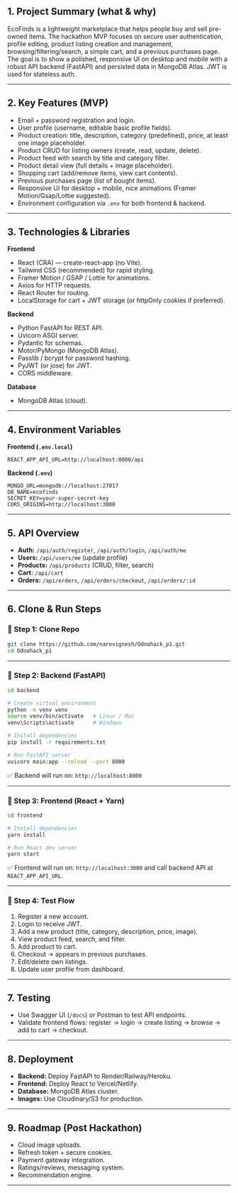 
## 1. Project Summary (what & why)

EcoFinds is a lightweight marketplace that helps people buy and sell pre-owned items. The hackathon MVP focuses on secure user authentication, profile editing, product listing creation and management, browsing/filtering/search, a simple cart, and a previous purchases page. The goal is to show a polished, responsive UI on desktop and mobile with a robust API backend (FastAPI) and persisted data in MongoDB Atlas. JWT is used for stateless auth.

---

## 2. Key Features (MVP)

* Email + password registration and login.
* User profile (username, editable basic profile fields).
* Product creation: title, description, category (predefined), price, at least one image placeholder.
* Product CRUD for listing owners (create, read, update, delete).
* Product feed with search by title and category filter.
* Product detail view (full details + image placeholder).
* Shopping cart (add/remove items, view cart contents).
* Previous purchases page (list of bought items).
* Responsive UI for desktop + mobile, nice animations (Framer Motion/Gsap/Lottie suggested).
* Environment configuration via `.env` for both frontend & backend.

---

## 3. Technologies & Libraries

**Frontend**

* React (CRA) — create-react-app (no Vite).
* Tailwind CSS (recommended) for rapid styling.
* Framer Motion / GSAP / Lottie for animations.
* Axios for HTTP requests.
* React Router for routing.
* LocalStorage for cart + JWT storage (or httpOnly cookies if preferred).

**Backend**

* Python FastAPI for REST API.
* Uvicorn ASGI server.
* Pydantic for schemas.
* Motor/PyMongo (MongoDB Atlas).
* Passlib / bcrypt for password hashing.
* PyJWT (or jose) for JWT.
* CORS middleware.

**Database**

* MongoDB Atlas (cloud).

---

## 4. Environment Variables

**Frontend (`.env.local`)**

```
REACT_APP_API_URL=http://localhost:8000/api
```

**Backend (`.env`)**

```
MONGO_URL=mongodb://localhost:27017
DB_NAME=ecofinds
SECRET_KEY=your-super-secret-key
CORS_ORIGINS=http://localhost:3000
```

---

## 5. API Overview

* **Auth:** `/api/auth/register`, `/api/auth/login`, `/api/auth/me`
* **Users:** `/api/users/me` (update profile)
* **Products:** `/api/products` (CRUD, filter, search)
* **Cart:** `/api/cart`
* **Orders:** `/api/orders`, `/api/orders/checkout`, `/api/orders/:id`

---

## 6. Clone & Run Steps

### 🔹 Step 1: Clone Repo

```bash
git clone https://github.com/narevignesh/Odoohack_p1.git
cd Odoohack_p1
```

---

### 🔹 Step 2: Backend (FastAPI)

```bash
cd backend

# Create virtual environment
python -m venv venv
source venv/bin/activate   # Linux / Mac
venv\Scripts\activate      # Windows

# Install dependencies
pip install -r requirements.txt

# Run FastAPI server
uvicorn main:app --reload --port 8000
```

✅ Backend will run on: `http://localhost:8000` 

---

### 🔹 Step 3: Frontend (React + Yarn)

```bash
cd frontend

# Install dependencies
yarn install

# Run React dev server
yarn start
```

✅ Frontend will run on: `http://localhost:3000` and call backend API at `REACT_APP_API_URL`.

---

### 🔹 Step 4: Test Flow

1. Register a new account.
2. Login to receive JWT.
3. Add a new product (title, category, description, price, image).
4. View product feed, search, and filter.
5. Add product to cart.
6. Checkout → appears in previous purchases.
7. Edit/delete own listings.
8. Update user profile from dashboard.

---

## 7. Testing

* Use Swagger UI (`/docs`) or Postman to test API endpoints.
* Validate frontend flows: register → login → create listing → browse → add to cart → checkout.

---

## 8. Deployment

* **Backend:** Deploy FastAPI to Render/Railway/Heroku.
* **Frontend:** Deploy React to Vercel/Netlify.
* **Database:** MongoDB Atlas cluster.
* **Images:** Use Cloudinary/S3 for production.

---

## 9. Roadmap (Post Hackathon)

* Cloud image uploads.
* Refresh token + secure cookies.
* Payment gateway integration.
* Ratings/reviews, messaging system.
* Recommendation engine.

---
